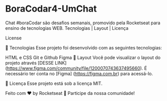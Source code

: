 # BoraCodar4-UmChat

Chat
#boraCodar são desafios semanais, promovido pela Rocketseat para ensino de tecnologias WEB.
Tecnologias   |    Layout   |    Licença

License




🚀 Tecnologias
Esse projeto foi desenvolvido com as seguintes tecnologias:

HTML e CSS
Git e Github
Figma
🔖 Layout
Você pode visualizar o layout do projeto através [DESSE LINK] (https://www.figma.com/community/file/1200070743637495660). É necessário ter conta no [Figma] (https://figma.com.br) para acessá-lo.

📝 Licença
Esse projeto está sob a licença MIT.

Feito com ♥ by Rocketseat 👋 Participe da nossa comunidade!
